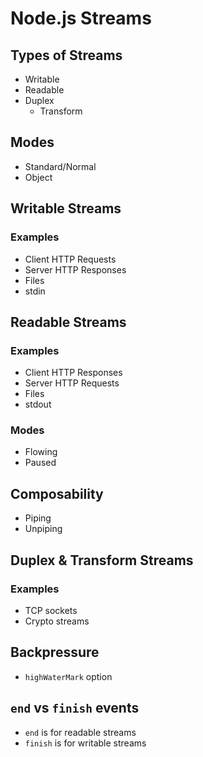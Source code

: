 # Node.js Streams

## Types of Streams

* Writable
* Readable
* Duplex
    * Transform

## Modes

* Standard/Normal
* Object

## Writable Streams

### Examples

* Client HTTP Requests
* Server HTTP Responses
* Files
* stdin

## Readable Streams

### Examples

* Client HTTP Responses
* Server HTTP Requests
* Files
* stdout

### Modes

* Flowing
* Paused

## Composability

* Piping
* Unpiping

## Duplex & Transform Streams

### Examples

* TCP sockets
* Crypto streams

## Backpressure

* `highWaterMark` option

## `end` vs `finish` events

* `end` is for readable streams
* `finish` is for writable streams
